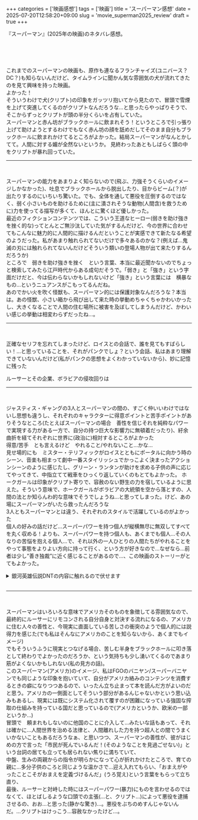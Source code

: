 +++
categories = ['映画感想']
tags = ['映画']
title = 'スーパーマン感想'
date = 2025-07-20T12:58:20+09:00
slug = 'movie_superman2025_review'
draft = true
+++

『スーパーマン』(2025年の映画)のネタバレ感想。
<!--more-->
<br>
<br>
<br>

これまでのスーパーマンの映画も、原作も連なるフランチャイズ(ユニバース？　DC？)も知らないんだけど、タイムラインに聞かん気な雰囲気の犬が流れてきたのを見て興味を持った映画。
<br>
よかった！
<br>
そういうわけで犬(クリプト)の印象をガッツリ抱いてから見たので、冒頭で雪煙を上げて突進してくるのがクリプトなんだろうな…と思ったらやっぱりそうで、そこからずっとクリプトが頭の半分くらいを占有していた。
<br>
スーパーマンと赤ん坊がブラックホールに飲まれそう！というところで引っ張り上げて助けようとするわけでもなく赤ん坊の顔を舐めだしてそのまま自分もブラックホールに飲まれかけてるところがよかった。結局スーパーマンがなんとかしてて。人間に対する媚が全然ないというか。
見終わったあともしばらく頭の中をクリプトが暴れ回っていた。
<br>

***

<br>

スーパーマンの能力をあまりよく知らないので(飛ぶ、力強そうくらいのイメージしかなかった)、吐息でブラックホールから脱出したり、目からビーム(？)が出たりするのにいちいち驚いた。でも、全体を通して悪役を圧倒するのではなく、弱く小さいものを助けるために(主に潰されそうな動物(人間含)を救うために)力を使ってる描写が多くて、ほんとに驚くほど優しかった。
<br>
最近のフィクションコンテンツでは、こういう王道なヒーロー(弱きを助け強きを挫く的な)ってとんとご無沙汰していた気がするんだけど、今の世界に合わせてもこんなに魅力的に人間的に描けるんだということが実感できて新たなる希望のようだった。私があまり触れられてないだけで多々あるのかな？(例えば…鬼滅の刃には触れられてないんだけどそういう類いの登場人物が出て来たりするんだろうか)
<br>
ところで　弱きを助け強きを挫く　という言葉、本当に最近聞かないのでちょっと検索してみたら江戸時代からある成句だそうで。「弱き」と「強き」という字面だけだと、今は伝わらないかもしれないけど「強き」という言葉には　横暴なもの…というニュアンスがこもってるんだね。
<br>
あのでかい火を吹く怪獣も、スーパーマン的には保護対象なんだろうな？本当は。あの怪獣、小さい箱から飛び出して来た時の挙動めちゃくちゃかわいかったし、大きくなることで人間の住む場所に被害を及ぼしてしまうんだけど、かわいい感じの挙動は相変わらずだったね…。
<br>

***

<br>

正確なセリフを忘れてしまったけど、ロイスとの会話で、誰を見てもすばらしい！…と思っていることを、それがパンクでしょ？という会話、私はあまり理解できていないんだけど(私がパンクの思想をよくわかっていないから)、妙に記憶に残った

ルーサーとその企業、ボラビアの侵攻回りは
<br>

***

<br>

ジャスティス・ギャングの3人とスーパーマンの間の、すごく仲いいわけではないし思想も違うし、それぞれのキャラクターに得意ポイントと苦手ポイントがありそうなところ(たとえばスーパーマンの場合　善性を信じそれを純粋なパワーで実現する力がある一方で、自分の持つ巨大な影響力に無頓着だったり)、紆余曲折を経てそれぞれに世界に(政治に)相対するところがよかった
<br>
得意/苦手　とも言えるけど　やれること/やれないこと…かな…
<br>
見せ場的にも　ミスター・テリフィックがロイスとともにポータルに向かう時のシーン、音楽も相まって劇中一番スタイリッシュでかっこよく決まったアクションシーンのように感じたし、グリーン・ランタンが助けを求める子供の声に応じてやってきて、中指立てて戦車をひっくり返していくのもとてもよかった。
ホークガールは印象がクリプト寄りで、容赦のない野生の力を宿しているように思えた。そういう意味で、ホークガールがボラビアの大統領を空から落とすの、人間の法とか知らんわ的な意味でそうでしょうね…と思ってしまった。けど、あの場にスーパーマンがいたら救ったんだろうな
<br>
3人ともスーパーマンとは違う、それぞれのスタイルで活躍しているのがよかった
<br>
個人の好みの話だけど…スーパーパワーを持つ個人が縦横無尽に無双してすべてを丸く収める！よりも、スーパーパワーを持つ個人も、あくまでも個人…その人なりの苦悩を抱える個人…で、それ以外の一人ひとりの人間たちがやれることをやって事態をよりよい方向に持って行く、という方が好きなので…なぜなら…前者は少し”善き独裁”に近く感じることがあるので…、この映画のストーリーがとてもよかった。
<br>
<details>
  <summary>銀河英雄伝説DNTの内容に触れるので伏せます</summary>
    このあたりの流れ、銀河英雄伝説DNTの要塞vs要塞での同盟軍の理想のボトムアップ(個人の感想)のことを思い出しちゃった。戦争で前線に立ったことのない後方勤務が専門の共和政体育ちの総司令官の代わりに、専制主義の帝国からの亡命者たちが主軸になって個々に最善を尽くす流れ。この流れ、うまくいけばいいけどうまくいかなかったときに全方位的にダメな感じになってしまうと思うので現実的には難しそうだが、、、
</details>
<br>

***

<br>

スーパーマンはいろいろな意味でアメリカそのものを象徴してる雰囲気なので、最終的にルーサーにリモコンされる自分自身と対決する流れになるの、アメリカに住む人々の善性と、今現実に直面している苦しさの衝突のようで個人的には説得力を感じた(でも私はそんなにアメリカのことを知らないから、あくまでもイメージ)
<br>
でもそういうふうに現実とつなげる場合、苦しむ半身をブラックホールに叩き落として終わりでよかったのだろうか、という気持ちも少し湧いてくるのであまり筋がよくないかもしれない(私の見方の話)。
<br>
このスーパーマン(アメリカ)のイメージ、私はFGOのバニヤン/スーパーバニヤンでも同じような印象を抱いていて、自分がアメリカ絡みのコンテンツを消費するときの癖になりつつあるので、いったん立ち止まって本を読んだ方がよいのだと思う。アメリカの一側面としてそういう部分があるんじゃないかという思い込みもあるし、現実には既にシステム化されて覆すのが困難になっている強固な搾取の仕組みを持っている国だと思っているので(アメリカというか、欧米の一部というか…)
<br>
冒頭で　頼まれもしないのに他国のことに介入して…みたいな話もあって、それは確かに…人間世界を治める法律と、人間離れした力を持つ超人との間でうまくいかないこともあるだろうなぁ、と思いつつ、スーパーマンの善性が、彼がはじめの方で言った「市民が死んでいるんだ！(そのようなことを見過ごせない)」という台詞の居ても立っても居られない焦りに満ちていて、
<br>
中盤、生みの両親からの指令が明らかになって心が折れかけたところで、育ての親に…多分子供のころと同じような温かさで…迎え入れてもらい、「おまえがやったことこそがおまえを定義づけるんだ」(うろ覚え)という言葉をもらって立ち直り、
<br>
最後、ルーサーと対峙した時にはスーパーパワー(暴力)にものを言わせるのではなくて、ほとばしるような口頭での主張(…と、クリプト…)によって悪役を逮捕させるの、おお…と思った(静かな驚き)…。悪役をぶちのめすんじゃないんだ。…クリプトはけっこう…容赦なかったけど…。
<br>

